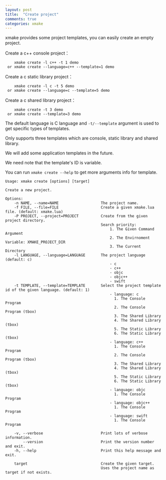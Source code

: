 ```yaml
---
layout: post
title:  "Create project"
comments: true
categories: xmake
---
```


xmake provides some project templates, you can easily create an empty project.

Create a c++ console project：

        xmake create -l c++ -t 1 demo
     or xmake create --language=c++ --template=1 demo

Create a c static library project：

        xmake create -l c -t 5 demo
     or xmake create --language=c --template=5 demo

Create a c shared library project：

        xmake create -t 3 demo
     or xmake create --template=3 demo

The default language is C language and `-t/--template` argument is used to get specific types of templates.

Only supports three templates which are console, static library and shared library.

We will add some application templates in the future.

We need note that the template's ID is variable. 

<!-- more -->

You can run `xmake create --help` to get more arguments info for template.

    Usage: xmake create [options] [target]

    Create a new project.

    Options: 
        -n NAME, --name=NAME                   The project name.
        -f FILE, --file=FILE                   Create a given xmake.lua file. (default: xmake.lua)
        -P PROJECT, --project=PROJECT          Create from the given project directory.
                                               Search priority:
                                                   1. The Given Command Argument
                                                   2. The Envirnoment Variable: XMAKE_PROJECT_DIR
                                                   3. The Current Directory
        -l LANGUAGE, --language=LANGUAGE       The project language (default: c)
                                                   - c
                                                   - c++
                                                   - objc
                                                   - objc++
                                                   - swift
        -t TEMPLATE, --template=TEMPLATE       Select the project template id of the given language. (default: 1)
                                                   - language: c
                                                     1. The Console Program
                                                     2. The Console Program (tbox)
                                                     3. The Shared Library
                                                     4. The Shared Library (tbox)
                                                     5. The Static Library
                                                     6. The Static Library (tbox)
                                                   - language: c++
                                                     1. The Console Program
                                                     2. The Console Program (tbox)
                                                     3. The Shared Library
                                                     4. The Shared Library (tbox)
                                                     5. The Static Library
                                                     6. The Static Library (tbox)
                                                   - language: objc
                                                     1. The Console Program
                                                   - language: objc++
                                                     1. The Console Program
                                                   - language: swift
                                                     1. The Console Program
                                               
        -v, --verbose                          Print lots of verbose information.
            --version                          Print the version number and exit.
        -h, --help                             Print this help message and exit.
                                               
        target                                 Create the given target.
                                               Uses the project name as target if not exists.
